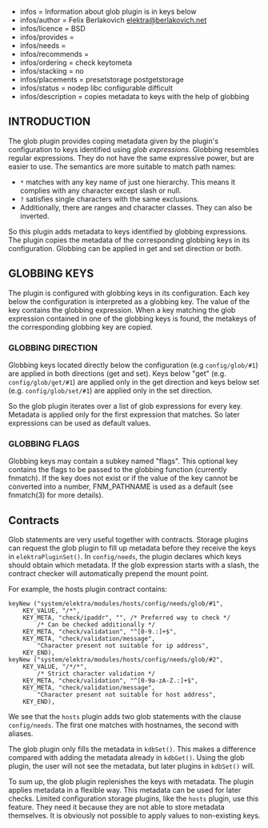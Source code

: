 - infos = Information about glob plugin is in keys below
- infos/author = Felix Berlakovich <elektra@berlakovich.net>
- infos/licence = BSD
- infos/provides =
- infos/needs =
- infos/recommends =
- infos/ordering = check keytometa
- infos/stacking = no
- infos/placements = presetstorage postgetstorage
- infos/status = nodep libc configurable difficult
- infos/description = copies metadata to keys with the help of globbing

## INTRODUCTION ##

The glob plugin provides coping metadata given by the plugin's configuration
to keys identified using *glob expressions*.
Globbing resembles regular expressions.
They do not have the same expressive power, but are easier to use.
The semantics are more suitable to match path names:

-  `*` matches with any key name of just one hierarchy. This means it
complies with any character except slash or null.
-  `?` satisfies single characters with the same exclusions.
-  Additionally, there are ranges and character classes. They can also be inverted.

So this plugin adds metadata to keys identified by globbing expressions.
The plugin copies the metadata of the corresponding globbing keys in its configuration.
Globbing can be applied in get and set direction or both.



## GLOBBING KEYS ##

The plugin is configured with globbing keys in its configuration. Each key below the configuration is
interpreted as a globbing key. The value of the key contains the globbing expression. When a key matching
the glob expression contained in one of the globbing keys is found, the metakeys of the corresponding
globbing key are copied.

### GLOBBING DIRECTION ###

Globbing keys located directly below the configuration (e.g `config/glob/#1`) are applied in both directions
(get and set). Keys below "get" (e.g. `config/glob/get/#1`) are applied only in the get direction and keys below set
(e.g. `config/glob/set/#1`) are applied only in the set direction.

So the glob plugin iterates over a list of glob expressions for every key.
Metadata is applied only for the first expression that matches.
So later expressions can be used as default values.

### GLOBBING FLAGS ###

Globbing keys may contain a subkey named "flags". This optional key contains the flags to be passed to the
globbing function (currently fnmatch). If the key does not exist or if the value of the key cannot be
converted into a number, FNM_PATHNAME is used as a default (see fnmatch(3) for more details).


## Contracts ##

Glob statements are very useful together with contracts.
Storage plugins can request the glob plugin to fill up metadata before
they receive the keys in `elektraPluginSet()`.
In `config/needs`, the plugin declares which keys should obtain which
metadata.
If the glob expression starts
with a slash, the contract checker will automatically prepend the mount point.

For example, the hosts plugin contract contains:

	keyNew ("system/elektra/modules/hosts/config/needs/glob/#1",
		KEY_VALUE, "/*",
		KEY_META, "check/ipaddr", "", /* Preferred way to check */
			/* Can be checked additionally */
		KEY_META, "check/validation", "^[0-9.:]+$",
		KEY_META, "check/validation/message",
			"Character present not suitable for ip address",
		KEY_END),
	keyNew ("system/elektra/modules/hosts/config/needs/glob/#2",
		KEY_VALUE, "/*/*",
			/* Strict character validation */
		KEY_META, "check/validation", "^[0-9a-zA-Z.:]+$",
		KEY_META, "check/validation/message",
			"Character present not suitable for host address",
		KEY_END),

We see that the `hosts` plugin adds two glob statements with the clause
`config/needs`.
The first one matches with hostnames, the second with aliases.

The glob plugin only fills the metadata in `kdbSet()`.
This makes a difference compared with
adding the metadata already in `kdbGet()`.
Using the glob plugin, the user will not
see the metadata, but later plugins in `kdbSet()` will.

To sum up,
the glob plugin replenishes the keys with metadata.
The plugin applies metadata in a flexible way.
This metadata can be used for later checks.
Limited configuration storage plugins, like the `hosts`
plugin, use this feature.
They need it because they are not able to store metadata themselves.
It is obviously not possible to apply values to non-existing keys.
